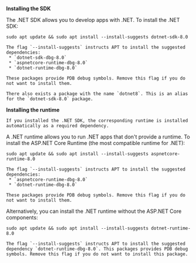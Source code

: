 **Installing the SDK**

The .NET SDK allows you to develop apps with .NET. To install the .NET SDK:

```text
sudo apt update && sudo apt install --install-suggests dotnet-sdk-8.0
```

```{note}
The flag `--install-suggests` instructs APT to install the suggested dependencies:
 * `dotnet-sdk-dbg-8.0`
 * `aspnetcore-runtime-dbg-8.0`
 * `dotnet-runtime-dbg-8.0`
 
These packages provide PDB debug symbols. Remove this flag if you do not want to install them.
```

```{tip}
There also exists a package with the name `dotnet8`. This is an alias for the `dotnet-sdk-8.0` package.
```

**Installing the runtime**

```{note}
If you installed the .NET SDK, the corresponding runtime is installed automatically as a required dependency.
```

A .NET runtime allows you to run .NET apps that don't provide a runtime. To install the ASP\.NET Core Runtime (the most compatible runtime for .NET):

```text
sudo apt update && sudo apt install --install-suggests aspnetcore-runtime-8.0
```

```{note}
The flag `--install-suggests` instructs APT to install the suggested dependencies:
 * `aspnetcore-runtime-dbg-8.0`
 * `dotnet-runtime-dbg-8.0`
 
These packages provide PDB debug symbols. Remove this flag if you do not want to install them.
```

Alternatively, you can install the .NET runtime without the ASP\.NET Core components:

```text
sudo apt update && sudo apt install --install-suggests dotnet-runtime-8.0
```

```{note}
The flag `--install-suggests` instructs APT to install the suggested dependency `dotnet-runtime-dbg-8.0`. This packages provides PDB debug symbols. Remove this flag if you do not want to install this package.
```
